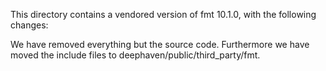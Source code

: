 This directory contains a vendored version of fmt 10.1.0,
with the following changes:

We have removed everything but the source code. Furthermore we have moved
the include files to deephaven/public/third_party/fmt.
